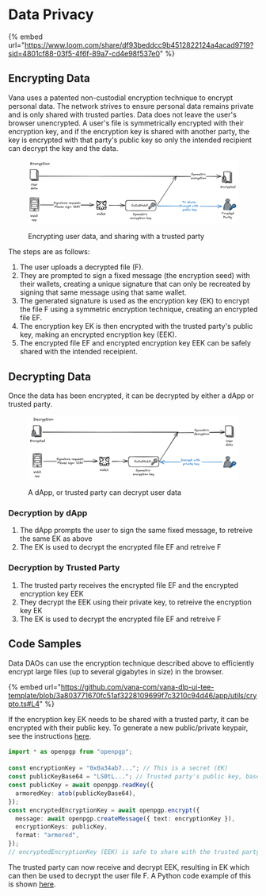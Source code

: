 # Data Privacy

{% embed url="https://www.loom.com/share/df93beddcc9b4512822124a4acad9719?sid=4801cf88-03f5-4f6f-89a7-cd4e98f537e0" %}

## Encrypting Data

Vana uses a patented non-custodial encryption technique to encrypt personal data. The network strives to ensure personal data remains private and is only shared with trusted parties. Data does not leave the user's browser unencrypted. A user's file is symmetrically encrypted with their encryption key, and if the encryption key is shared with another party, the key is encrypted with that party's public key so only the intended recipient can decrypt the key and the data.

<figure><img src="../../.gitbook/assets/image (6).png" alt=""><figcaption><p>Encrypting user data, and sharing with a trusted party</p></figcaption></figure>

The steps are as follows:

1. The user uploads a decrypted file (F).
2. They are prompted to sign a fixed message (the encryption seed) with their wallets, creating a unique signature that can only be recreated by signing that same message using that same wallet.
3. The generated signature is used as the encryption key (EK) to encrypt the file F using a symmetric encryption technique, creating an encrypted file EF.
4. The encryption key EK is then encrypted with the trusted party's public key, making an encrypted encryption key (EEK).
5. The encrypted file EF and encrypted encryption key EEK can be safely shared with the intended receipient.

## Decrypting Data

Once the data has been encrypted, it can be decrypted by either a dApp or trusted party.

<figure><img src="../../.gitbook/assets/image (7).png" alt=""><figcaption><p>A dApp, or trusted party can decrypt user data</p></figcaption></figure>

### Decryption by dApp

1. The dApp prompts the user to sign the same fixed message, to retreive the same EK as above
2. The EK is used to decrypt the encrypted file EF and retreive F

### Decryption by Trusted Party

1. The trusted party receives the encrypted file EF and the encrypted encryption key EEK
2. They decrypt the EEK using their private key, to retreive the encryption key EK
3. The EK is used to decrypt the encrypted file EF and retreive F

## Code Samples

Data DAOs can use the encryption technique described above to efficiently encrypt large files (up to several gigabytes in size) in the browser.

{% embed url="https://github.com/vana-com/vana-dlp-ui-tee-template/blob/3a803771670fc51af3228109699f7c3210c94d46/app/utils/crypto.ts#L4" %}

If the encryption key EK needs to be shared with a trusted party, it can be encrypted with their public key. To generate a new public/private keypair, see the instructions [here](https://github.com/vana-com/vana-dlp-ui-tee-template/blob/main/keys.md).

```typescript
import * as openpgp from "openpgp";

const encryptionKey = "0x0a34ab7..."; // This is a secret (EK)
const publicKeyBase64 = "LS0tL..."; // Trusted party's public key, base64 encoded
const publicKey = await openpgp.readKey({
  armoredKey: atob(publicKeyBase64),
});
const encryptedEncryptionKey = await openpgp.encrypt({
  message: await openpgp.createMessage({ text: encryptionKey }),
  encryptionKeys: publicKey,
  format: "armored",
});
// encryptedEncryptionKey (EEK) is safe to share with the trusted party 
```

The trusted party can now receive and decrypt EEK, resulting in EK which can then be used to decrypt the user file F. A Python code example of this is shown [here](https://github.com/vana-com/vana-dlp-chatgpt/blob/main/chatgpt/utils/proof\_of\_contribution.py#L60).

